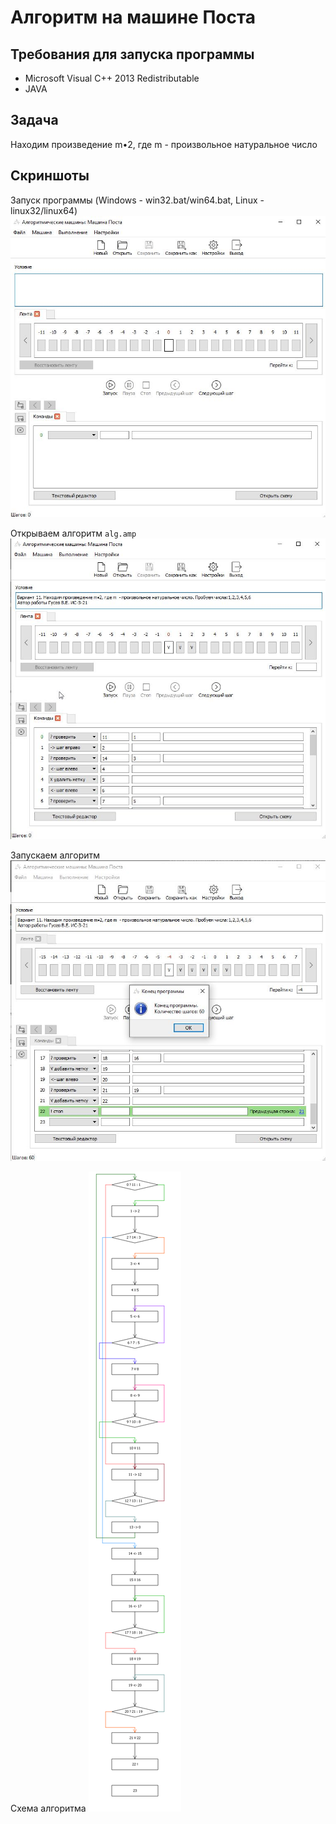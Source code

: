 # Алгоритм на машине Поста
## Требования для запуска программы
* Microsoft Visual C++ 2013 Redistributable
* JAVA

## Задача
Находим произведение m•2, где m  - произвольное натуральное число

## Скриншоты
Запуск программы (Windows - win32.bat/win64.bat, Linux - linux32/linux64)
![](img/1.jpg)

Открываем алгоритм `alg.amp`
![](img/2.jpg)

Запускаем алгоритм
![](img/3.jpg)

Схема алгоритма
![](img/4.jpg)
